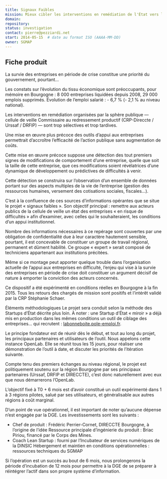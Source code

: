```yaml
---
title: Signaux Faibles
mission: Mieux cibler les interventions en remédiation de l'État vers les entreprises en difficulté.
domain:
repository:
status: investigation
contact: pierre@pezziardi.net
start: 2014-05-15  # date au format ISO (AAAA-MM-DD)
owner: SGMAP
---
```


## Fiche produit

La survie des entreprises en période de crise constitue une priorité du gouvernement, pourtant…

Les constats sur l’évolution du tissu économique sont préoccupants, pour mémoire en Bourgogne&nbsp;: 8&nbsp;000 entreprises liquidées depuis 2008, 29&nbsp;000 emplois supprimés. Évolution de l’emploi salarié : -&nbsp;6,7&nbsp;% (-&nbsp;2,1&nbsp;% au niveau national).

Les interventions en remédiation organisées par la sphère publique — cellule de veille Commissaire au redressement productif (CRP-Direccte / Urssaf / DRFIP) — sont trop sélectives et trop tardives.

Une mise en œuvre plus précoce des outils d’appui aux entreprises permettrait d’accroître l’efficacité de l’action publique sans augmentation de coûts.

Cette mise en œuvre précoce suppose une détection des tout premiers signes de modifications de comportement d’une entreprise, quelle que soit la taille de cette entreprise, que ces modifications soient révélatrices d’une dynamique de développement ou prédictives de difficultés à venir.

Cette détection se construira sur l’observation d’un ensemble de données portant sur des aspects multiples de la vie de l’entreprise (gestion des ressources humaines, versement des cotisations sociales, fiscales…).

C’est à la confluence de ces sources d’informations opérantes que se situe le projet «&nbsp;signaux faibles&nbsp;». Son objectif principal : remettre aux acteurs publics de la cellule de veille un état des entreprises «&nbsp;en risque de difficultés&nbsp;» afin d’examiner, avec celles qui le souhaiteraient, les conditions d’un appui institutionnel.

Nombre des informations nécessaires à ce repérage sont couvertes par une obligation de confidentialité due à leur caractère hautement sensible, pourtant, il est concevable de constituer un groupe de travail régional, permanent et dûment habilité. Ce groupe «&nbsp;expert&nbsp;» serait composé de techniciens appartenant aux institutions précitées.

Même si ce montage peut apporter quelque trouble dans l’organisation actuelle de l’appui aux entreprises en difficulté, l’enjeu qui vise à la survie des entreprises en période de crise doit constituer un argument décisif de nature à emporter la conviction des acteurs concernés.

Ce dispositif a été expérimenté en conditions réelles en Bourgogne à la fin 2015. Tous les retours des chargés de mission sont positifs et l’intérêt validé par la CRP Stéphanie Schaer.

Éléments méthodologiques
Le projet sera conduit selon la méthode des Startups d’État décrite plus loin. À noter : une Startup d’État «&nbsp;miroir&nbsp;» a déjà mis en production dans les mêmes conditions un outil de ciblage des entreprises… qui recrutent : [labonneboite.pole-emploi.fr](http://labonneboite.pole-emploi.fr).

Le principe fondateur est de réunir dès le début, et tout au long du projet, les principaux partenaires et utilisateurs de l’outil. Nous appelons cette instance OpenLab. Elle se réunit tous les 15 jours, pour réaliser une démonstration de l’outil à date, et discuter les priorités de l’itération suivante.

Compte tenu des premiers échanges au niveau régional, le projet est politiquement soutenu sur la région Bourgogne par ses principaux partenaires (Urssaf, DRFIP et DIRECCTE), c’est donc naturellement avec eux que nous démarrerons l’OpenLab.

L’objectif fixé à T0&nbsp;+&nbsp;6&nbsp;mois est d’avoir constitué un outil expérimenté dans 1 à 3 régions pilotes, salué par ses utilisateurs, et généralisable aux autres régions à coût marginal.

D’un point de vue opérationnel, il est important de noter qu’aucune dépense n’est engagée par la DGE. Les investissements sont les suivants :

- Chef de produit&nbsp;: Frédéric Perrier-Cornet, DIRECCTE Bourgogne, à l’origine de l’idée
Ressource principale d’ingénierie du produit&nbsp;: Briac Piriou, financé par le Corps des Mines.
- Coach Lean Startup&nbsp;: fourni par l’Incubateur de services numériques de la DINSIC
Hébergement et maintien en conditions opérationnelles&nbsp;: ressources techniques du SGMAP

Si l’opération est un succès au bout de 6 mois, nous prolongerons la période d’incubation de 12&nbsp;mois pour permettre à la DGE de se préparer à réintégrer l’actif dans son propre système d’information.

